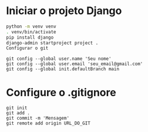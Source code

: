 # Iniciar o projeto Django

```bash
python -m venv venv
. venv/bin/activate
pip install django
django-admin startproject project .
Configurar o git
```

```
git config --global user.name 'Seu nome'
git config --global user.email 'seu_email@gmail.com'
git config --global init.defaultBranch main
```
# Configure o .gitignore
```
git init
git add .
git commit -m 'Mensagem'
git remote add origin URL_DO_GIT
```